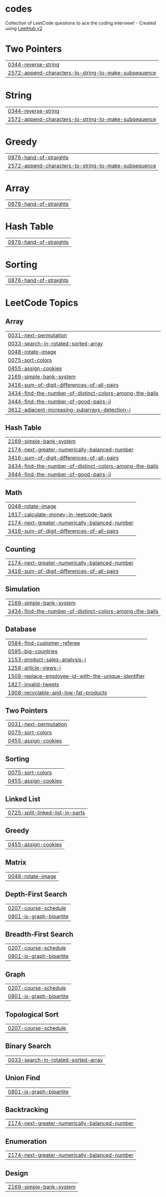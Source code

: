 # codes
Collection of LeetCode questions to ace the coding interview! - Created using [LeetHub v2](https://github.com/arunbhardwaj/LeetHub-2.0)


# Two Pointers
|  |
| ------- |
| [0344-reverse-string](https://github.com/abhishek28833/codes/tree/master/0344-reverse-string) |
| [2572-append-characters-to-string-to-make-subsequence](https://github.com/abhishek28833/codes/tree/master/2572-append-characters-to-string-to-make-subsequence) |
# String
|  |
| ------- |
| [0344-reverse-string](https://github.com/abhishek28833/codes/tree/master/0344-reverse-string) |
| [2572-append-characters-to-string-to-make-subsequence](https://github.com/abhishek28833/codes/tree/master/2572-append-characters-to-string-to-make-subsequence) |
# Greedy
|  |
| ------- |
| [0876-hand-of-straights](https://github.com/abhishek28833/codes/tree/master/0876-hand-of-straights) |
| [2572-append-characters-to-string-to-make-subsequence](https://github.com/abhishek28833/codes/tree/master/2572-append-characters-to-string-to-make-subsequence) |
# Array
|  |
| ------- |
| [0876-hand-of-straights](https://github.com/abhishek28833/codes/tree/master/0876-hand-of-straights) |
# Hash Table
|  |
| ------- |
| [0876-hand-of-straights](https://github.com/abhishek28833/codes/tree/master/0876-hand-of-straights) |
# Sorting
|  |
| ------- |
| [0876-hand-of-straights](https://github.com/abhishek28833/codes/tree/master/0876-hand-of-straights) |
<!---LeetCode Topics Start-->
# LeetCode Topics
## Array
|  |
| ------- |
| [0031-next-permutation](https://github.com/abhishek28833/codes/tree/master/0031-next-permutation) |
| [0033-search-in-rotated-sorted-array](https://github.com/abhishek28833/codes/tree/master/0033-search-in-rotated-sorted-array) |
| [0048-rotate-image](https://github.com/abhishek28833/codes/tree/master/0048-rotate-image) |
| [0075-sort-colors](https://github.com/abhishek28833/codes/tree/master/0075-sort-colors) |
| [0455-assign-cookies](https://github.com/abhishek28833/codes/tree/master/0455-assign-cookies) |
| [2169-simple-bank-system](https://github.com/abhishek28833/codes/tree/master/2169-simple-bank-system) |
| [3416-sum-of-digit-differences-of-all-pairs](https://github.com/abhishek28833/codes/tree/master/3416-sum-of-digit-differences-of-all-pairs) |
| [3434-find-the-number-of-distinct-colors-among-the-balls](https://github.com/abhishek28833/codes/tree/master/3434-find-the-number-of-distinct-colors-among-the-balls) |
| [3444-find-the-number-of-good-pairs-ii](https://github.com/abhishek28833/codes/tree/master/3444-find-the-number-of-good-pairs-ii) |
| [3612-adjacent-increasing-subarrays-detection-i](https://github.com/abhishek28833/codes/tree/master/3612-adjacent-increasing-subarrays-detection-i) |
## Hash Table
|  |
| ------- |
| [2169-simple-bank-system](https://github.com/abhishek28833/codes/tree/master/2169-simple-bank-system) |
| [2174-next-greater-numerically-balanced-number](https://github.com/abhishek28833/codes/tree/master/2174-next-greater-numerically-balanced-number) |
| [3416-sum-of-digit-differences-of-all-pairs](https://github.com/abhishek28833/codes/tree/master/3416-sum-of-digit-differences-of-all-pairs) |
| [3434-find-the-number-of-distinct-colors-among-the-balls](https://github.com/abhishek28833/codes/tree/master/3434-find-the-number-of-distinct-colors-among-the-balls) |
| [3444-find-the-number-of-good-pairs-ii](https://github.com/abhishek28833/codes/tree/master/3444-find-the-number-of-good-pairs-ii) |
## Math
|  |
| ------- |
| [0048-rotate-image](https://github.com/abhishek28833/codes/tree/master/0048-rotate-image) |
| [1817-calculate-money-in-leetcode-bank](https://github.com/abhishek28833/codes/tree/master/1817-calculate-money-in-leetcode-bank) |
| [2174-next-greater-numerically-balanced-number](https://github.com/abhishek28833/codes/tree/master/2174-next-greater-numerically-balanced-number) |
| [3416-sum-of-digit-differences-of-all-pairs](https://github.com/abhishek28833/codes/tree/master/3416-sum-of-digit-differences-of-all-pairs) |
## Counting
|  |
| ------- |
| [2174-next-greater-numerically-balanced-number](https://github.com/abhishek28833/codes/tree/master/2174-next-greater-numerically-balanced-number) |
| [3416-sum-of-digit-differences-of-all-pairs](https://github.com/abhishek28833/codes/tree/master/3416-sum-of-digit-differences-of-all-pairs) |
## Simulation
|  |
| ------- |
| [2169-simple-bank-system](https://github.com/abhishek28833/codes/tree/master/2169-simple-bank-system) |
| [3434-find-the-number-of-distinct-colors-among-the-balls](https://github.com/abhishek28833/codes/tree/master/3434-find-the-number-of-distinct-colors-among-the-balls) |
## Database
|  |
| ------- |
| [0584-find-customer-referee](https://github.com/abhishek28833/codes/tree/master/0584-find-customer-referee) |
| [0595-big-countries](https://github.com/abhishek28833/codes/tree/master/0595-big-countries) |
| [1153-product-sales-analysis-i](https://github.com/abhishek28833/codes/tree/master/1153-product-sales-analysis-i) |
| [1258-article-views-i](https://github.com/abhishek28833/codes/tree/master/1258-article-views-i) |
| [1509-replace-employee-id-with-the-unique-identifier](https://github.com/abhishek28833/codes/tree/master/1509-replace-employee-id-with-the-unique-identifier) |
| [1827-invalid-tweets](https://github.com/abhishek28833/codes/tree/master/1827-invalid-tweets) |
| [1908-recyclable-and-low-fat-products](https://github.com/abhishek28833/codes/tree/master/1908-recyclable-and-low-fat-products) |
## Two Pointers
|  |
| ------- |
| [0031-next-permutation](https://github.com/abhishek28833/codes/tree/master/0031-next-permutation) |
| [0075-sort-colors](https://github.com/abhishek28833/codes/tree/master/0075-sort-colors) |
| [0455-assign-cookies](https://github.com/abhishek28833/codes/tree/master/0455-assign-cookies) |
## Sorting
|  |
| ------- |
| [0075-sort-colors](https://github.com/abhishek28833/codes/tree/master/0075-sort-colors) |
| [0455-assign-cookies](https://github.com/abhishek28833/codes/tree/master/0455-assign-cookies) |
## Linked List
|  |
| ------- |
| [0725-split-linked-list-in-parts](https://github.com/abhishek28833/codes/tree/master/0725-split-linked-list-in-parts) |
## Greedy
|  |
| ------- |
| [0455-assign-cookies](https://github.com/abhishek28833/codes/tree/master/0455-assign-cookies) |
## Matrix
|  |
| ------- |
| [0048-rotate-image](https://github.com/abhishek28833/codes/tree/master/0048-rotate-image) |
## Depth-First Search
|  |
| ------- |
| [0207-course-schedule](https://github.com/abhishek28833/codes/tree/master/0207-course-schedule) |
| [0801-is-graph-bipartite](https://github.com/abhishek28833/codes/tree/master/0801-is-graph-bipartite) |
## Breadth-First Search
|  |
| ------- |
| [0207-course-schedule](https://github.com/abhishek28833/codes/tree/master/0207-course-schedule) |
| [0801-is-graph-bipartite](https://github.com/abhishek28833/codes/tree/master/0801-is-graph-bipartite) |
## Graph
|  |
| ------- |
| [0207-course-schedule](https://github.com/abhishek28833/codes/tree/master/0207-course-schedule) |
| [0801-is-graph-bipartite](https://github.com/abhishek28833/codes/tree/master/0801-is-graph-bipartite) |
## Topological Sort
|  |
| ------- |
| [0207-course-schedule](https://github.com/abhishek28833/codes/tree/master/0207-course-schedule) |
## Binary Search
|  |
| ------- |
| [0033-search-in-rotated-sorted-array](https://github.com/abhishek28833/codes/tree/master/0033-search-in-rotated-sorted-array) |
## Union Find
|  |
| ------- |
| [0801-is-graph-bipartite](https://github.com/abhishek28833/codes/tree/master/0801-is-graph-bipartite) |
## Backtracking
|  |
| ------- |
| [2174-next-greater-numerically-balanced-number](https://github.com/abhishek28833/codes/tree/master/2174-next-greater-numerically-balanced-number) |
## Enumeration
|  |
| ------- |
| [2174-next-greater-numerically-balanced-number](https://github.com/abhishek28833/codes/tree/master/2174-next-greater-numerically-balanced-number) |
## Design
|  |
| ------- |
| [2169-simple-bank-system](https://github.com/abhishek28833/codes/tree/master/2169-simple-bank-system) |
<!---LeetCode Topics End-->